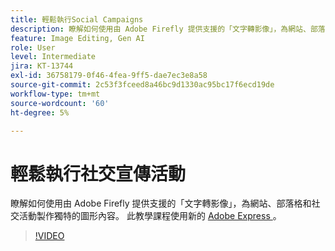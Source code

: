 ```yaml
---
title: 輕鬆執行Social Campaigns
description: 瞭解如何使用由 Adobe Firefly 提供支援的「文字轉影像」，為網站、部落格和社交活動製作獨特的圖形內容
feature: Image Editing, Gen AI
role: User
level: Intermediate
jira: KT-13744
exl-id: 36758179-0f46-4fea-9ff5-dae7ec3e8a58
source-git-commit: 2c53f3fceed8a46bc9d1330ac95bc17f6ecd19de
workflow-type: tm+mt
source-wordcount: '60'
ht-degree: 5%

---
```


# 輕鬆執行社交宣傳活動

瞭解如何使用由 Adobe Firefly 提供支援的「文字轉影像」，為網站、部落格和社交活動製作獨特的圖形內容。 此教學課程使用新的 [ Adobe Express ](https://www.adobe.com/express/) 。

>[!VIDEO](https://video.tv.adobe.com/v/3422408?quality=12&learn=on&hidetitle=true)
